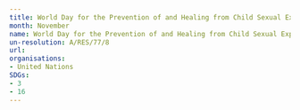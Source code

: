 ```yaml
---
title: World Day for the Prevention of and Healing from Child Sexual Exploitation, Abuse and Violence
month: November
name: World Day for the Prevention of and Healing from Child Sexual Exploitation, Abuse and Violence
un-resolution: A/RES/77/8
url: 
organisations:
- United Nations
SDGs:
- 3
- 16
---
```

